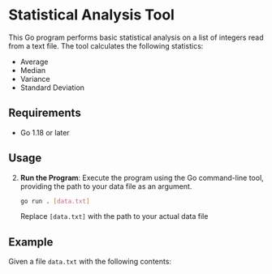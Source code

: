 # Statistical Analysis Tool

This Go program performs basic statistical analysis on a list of integers read from a text file. The tool calculates the following statistics:
- Average
- Median
- Variance
- Standard Deviation

## Requirements

- Go 1.18 or later

## Usage

2. **Run the Program**: Execute the program using the Go command-line tool, providing the path to your data file as an argument.

    ```sh
    go run . [data.txt]
    ```

   Replace `[data.txt]` with the path to your actual data file

## Example

Given a file `data.txt` with the following contents:
